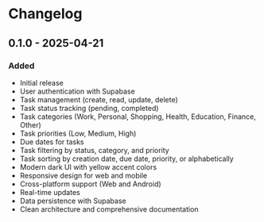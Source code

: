 # Changelog

## 0.1.0 - 2025-04-21

### Added
- Initial release
- User authentication with Supabase
- Task management (create, read, update, delete)
- Task status tracking (pending, completed)
- Task categories (Work, Personal, Shopping, Health, Education, Finance, Other)
- Task priorities (Low, Medium, High)
- Due dates for tasks
- Task filtering by status, category, and priority
- Task sorting by creation date, due date, priority, or alphabetically
- Modern dark UI with yellow accent colors
- Responsive design for web and mobile
- Cross-platform support (Web and Android)
- Real-time updates
- Data persistence with Supabase
- Clean architecture and comprehensive documentation
